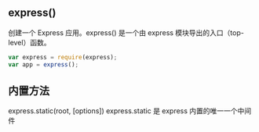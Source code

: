 ## express()
创建一个 Express 应用。express() 是一个由 express 模块导出的入口（top-level）函数。

```js
var express = require(express);
var app = express();
```

## 内置方法
  express.static(root, [options])
  express.static 是 express 内置的唯一一个中间件
